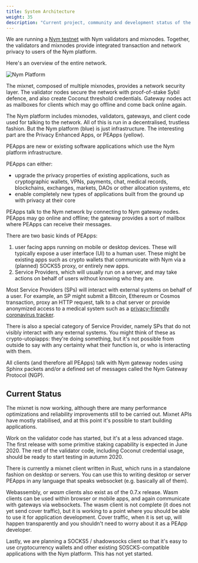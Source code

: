 ```yaml
---
title: System Architecture
weight: 35
description: "Current project, community and development status of the Nym network."
---
```


We are running a [Nym testnet](https://dashboard.nymtech.net) with Nym validators and mixnodes. Together, the validators and mixnodes provide integrated transaction and network privacy to users of the Nym platform.

Here's an overview of the entire network. 

![Nym Platform](/docs/images/nym-platform.png)

The mixnet, composed of multiple mixnodes, provides a network security layer. The validator nodes secure the network with proof-of-stake Sybil defence, and also create Coconut threshold credentials. Gateway nodes act as mailboxes for clients which may go offline and come back online again.

The Nym platform includes mixnodes, validators, gateways, and client code used for talking to the network. All of this is run in a decentralised, trustless fashion. But the Nym platform (blue) is just infrastructure. The interesting part are the Privacy Enhanced Apps, or PEApps (yellow). 

PEApps are new or existing software applications which use the Nym platform infrastructure. 

PEApps can either: 

* upgrade the privacy properties of existing applications, such as cryptographic wallets, VPNs, payments, chat, medical records, blockchains, exchanges, markets, DAOs or other allocation systems, etc
* enable completely new types of applications built from the ground up with privacy at their core

PEApps talk to the Nym network by connecting to Nym gateway nodes. PEApps may go online and offline; the gateway provides a sort of mailbox where PEApps can receive their messages. 

There are two basic kinds of PEApps:

1. user facing apps running on mobile or desktop devices. These will typically expose a user interface (UI) to a human user. These might be existing apps such as crypto wallets that communicate with Nym via a (planned) SOCKS5 proxy, or entirely new apps.
2. Service Providers, which will usually run on a server, and may take actions on behalf of users without knowing who they are.

Most Service Providers (SPs) will interact with external systems on behalf of a user. For example, an SP might submit a Bitcoin, Ethereum or Cosmos transaction, proxy an HTTP request, talk to a chat server or provide anonymized access to a medical system such as a [privacy-friendly coronavirus tracker](https://constructiveproof.com/posts/2020-04-24-coronavirus-tracking-app-privacy/). 

There is also a special category of Service Provider, namely SPs that do not visibly interact with any external systems. You might think of these as crypto-utopiapps: they're doing something, but it's not possible from outside to say with any certainty what their function is, or who is interacting with them. 

All clients (and therefore all PEApps) talk with Nym gateway nodes using Sphinx packets and/or a defined set of messages called the Nym Gateway Protocol (NGP).

## Current Status

The mixnet is now working, although there are many performance optimizations and reliability improvements still to be carried out. Mixnet APIs have mostly stabilised, and at this point it's possible to start building applications. 

Work on the validator code has started, but it's at a less advanced stage. The first release with some primitive staking capability is expected in June 2020. The rest of the validator code, including Coconut credential usage, should be ready to start testing in autumn 2020.

There is currently a mixnet client written in Rust, which runs in a standalone fashion on desktop or servers. You can use this to writing desktop or server PEApps in any language that speaks websocket (e.g. basically all of them). 

Webassembly, or *wasm* clients also exist as of the 0.7.x release. Wasm clients can be used within browser or mobile apps, and again communicate with gateways via websockets. The wasm client is not complete (it does not yet send cover traffic), but it is working to a point where you should be able to use it for application development. Cover traffic, when it is set up, will happen transparently and you shouldn't need to worry about it as a PEApp developer. 

Lastly, we are planning a SOCKS5 /  shadowsocks client so that it's easy to use cryptocurrency wallets and other existing SOSCKS-compatible applications with the Nym platform. This has not yet started.